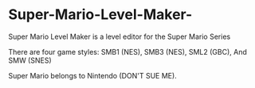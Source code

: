 # Super-Mario-Level-Maker-
Super Mario Level Maker is a level editor for the Super Mario Series

There are four game styles: SMB1 (NES), SMB3 (NES), SML2 (GBC), And SMW (SNES)

Super Mario belongs to Nintendo (DON'T SUE ME).
